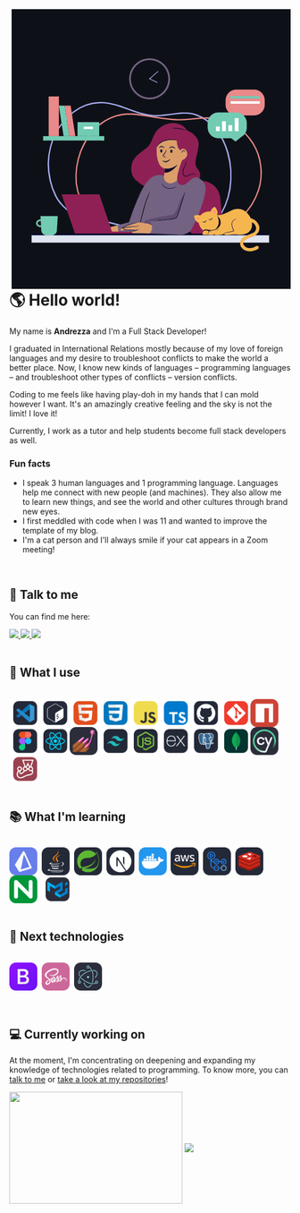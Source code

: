 <picture>
  <source media="(prefers-color-scheme: dark)" srcset="./assets/gif/profile_dark.gif">
  <source media="(prefers-color-scheme: light)" srcset="./assets/gif/profile_light.gif">
  <img src="./assets/gif/profile_dark.gif" alt="Smiling black girl with pink hair and a lylac blouse using a pink laptop. There is an orange cat sleeping to her left and a steaming green mug to her right. Above her there is a shelf with books and a box, a clock and a speech baloon." align="right" />
</picture>

<h1> 🌎 Hello world!</h1>

My name is **Andrezza** and I'm a Full Stack Developer!

I graduated in International Relations mostly because of my love of foreign languages and my desire to troubleshoot conflicts to make the world a better place. Now, I know new kinds of languages – programming languages – and troubleshoot other types of conflicts – version conflicts.

Coding to me feels like having play-doh in my hands that I can mold however I want. It's an amazingly creative feeling and the sky is not the limit! I love it!

Currently, I work as a tutor and help students become full stack developers as well.
<br />

<h3>Fun facts</h3>
<ul>
  <li>I speak 3 human languages and 1 programming language. Languages help me connect with new people (and machines). They also allow me to learn new things, and see the world and other cultures through brand new eyes.</li>
  <li>I first meddled with code when I was 11 and wanted to improve the template of my blog.</li>
  <li>I'm a cat person and I'll always smile if your cat appears in a Zoom meeting!</li>
</ul>
<br />

<h2 id="talk"> 💬 Talk to me</h2>
<div style="display: inline_block">
  <p>You can find me here:</p>
  <a href="https://www.linkedin.com/in/souza-andrezza/">
    <img src="https://img.shields.io/badge/LinkedIn-0077B5?style=for-the-badge&logo=linkedin&logoColor=white" />
  </a>
  <a href="mailto:andrezzasouza@id.uff.br">
    <img src="https://img.shields.io/badge/Gmail-D14836?style=for-the-badge&logo=gmail&logoColor=white" />
  </a>
  <a href="https://stackoverflow.com/users/17289778/andrezza-souza">
    <img src="https://img.shields.io/badge/Stack_Overflow-FE7A16?style=for-the-badge&logo=stack-overflow&logoColor=white" />
  </a>
  <br />
  <br />
</div>

<h2>🧠 What I use</h2>
<br />
<div>
  <img align="center" title="VS Code" alt="VS Code" height="50" src="./assets/svg/vs-code.svg" />
  <img align="center" title="Bash" alt="Bash" height="50" src="./assets/svg/bash.svg" />
  <img align="center" title="HTML" alt="HTML" height="50" src="./assets/svg/html.svg" />
  <img align="center" title="CSS" alt="CSS" height="50" src="./assets/svg/css.svg" />
  <img align="center" title="Javascript" alt="Javascript" height="50" src="./assets/svg/javascript.svg" />
  <img align="center" title="Typescript" alt="Typescript" height="50" src="./assets/svg/typescript.svg" />
  <img align="center" title="GitHub" alt="GitHub" height="50" src="./assets/svg/github.svg" />
  <img align="center" title="Git" alt="Git" height="50" src="./assets/svg/git.svg" />
  <img align="center" title="npm" alt="npm" height="50" src="./assets/svg/npm.svg" />
  <img align="center" title="Figma" alt="Figma" height="50" src="./assets/svg/figma.svg" />
  <img align="center" title="React" alt="React" height="50" src="./assets/svg/react.svg" />
  <img align="center" title="Styled Components" alt="Styled Components" height="50" src="./assets/svg/styled-components.svg" />
  <img align="center" title="TailwindCSS" alt="TailwindCSS" height="50" src="./assets/svg/tailwind-css.svg" />
  <img align="center" title="Node.js" alt="Node.js" height="50" src="./assets/svg/node.svg" />
  <img align="center" title="Express.js" alt="Express.js" height="50" src="./assets/svg/express.svg" />
  <img align="center" title="PostgreSQL" alt="PostgreSQL" height="50" src="./assets/svg/postgresql.svg" />
   <img align="center" title="MongoDB" alt="MongoDB" height="50" src="./assets/svg/mongo.svg" />
  <img align="center" title="Cypress" alt="Cypress" height="50" src="./assets/svg/cypress.svg" />
  <img align="center" title="Jest" alt="Jest" height="50" src="./assets/svg/jest.svg" />

  <br />
  <br />
</div>

<h2>📚 What I'm learning</h2>
<br />
<div>
  <img align="center" title="Prisma" alt="Prisma" height="50" src="https://raw.githubusercontent.com/tandpfun/skill-icons/59059d9d1a2c092696dc66e00931cc1181a4ce1f/icons/Prisma.svg" />&nbsp;
  <img align="center" title="Java" alt="Java" height="50" src="https://raw.githubusercontent.com/tandpfun/skill-icons/59059d9d1a2c092696dc66e00931cc1181a4ce1f/icons/Java-Dark.svg" />&nbsp;
  <img align="center" title="Spring" alt="Spring" height="50" src="https://raw.githubusercontent.com/tandpfun/skill-icons/59059d9d1a2c092696dc66e00931cc1181a4ce1f/icons/Spring-Dark.svg" />&nbsp;
  <img align="center" title="Next.js" alt="Next.js" height="50" src="https://raw.githubusercontent.com/tandpfun/skill-icons/59059d9d1a2c092696dc66e00931cc1181a4ce1f/icons/NextJS-Dark.svg" />&nbsp;
  <img align="center" title="Docker" alt="Docker" height="50" src="https://raw.githubusercontent.com/tandpfun/skill-icons/59059d9d1a2c092696dc66e00931cc1181a4ce1f/icons/Docker.svg" />&nbsp;
  <img align="center" title="AWS" alt="AWS" height="50" src="https://raw.githubusercontent.com/tandpfun/skill-icons/59059d9d1a2c092696dc66e00931cc1181a4ce1f/icons/AWS-Dark.svg" />&nbsp;
  <img align="center" title="Github Actions" alt="Github Actions" height="50" src="https://raw.githubusercontent.com/tandpfun/skill-icons/59059d9d1a2c092696dc66e00931cc1181a4ce1f/icons/GithubActions-Dark.svg" />&nbsp;
  <img align="center" title="Redis" alt="Redis" height="50" src="https://raw.githubusercontent.com/tandpfun/skill-icons/59059d9d1a2c092696dc66e00931cc1181a4ce1f/icons/Redis-Dark.svg" />&nbsp;
  <img align="center" title="NGINX" alt="NGINX" height="50" src="https://raw.githubusercontent.com/tandpfun/skill-icons/59059d9d1a2c092696dc66e00931cc1181a4ce1f/icons/Nginx.svg" />&nbsp;
  <img align="center" title="Material UI" alt="Material UI" height="50" src="./assets/svg/mui.svg" />&nbsp;
  
  
  <br />
  <br />
</div>

<h2>👀 Next technologies</h2>
<br />
<div>
  <img align="center" title="Bootstrap" alt="Bootstrap" height="50" src="https://raw.githubusercontent.com/tandpfun/skill-icons/59059d9d1a2c092696dc66e00931cc1181a4ce1f/icons/Bootstrap.svg" />&nbsp;
  <img align="center" title="Sass" alt="Sass" height="50" src="https://raw.githubusercontent.com/tandpfun/skill-icons/59059d9d1a2c092696dc66e00931cc1181a4ce1f/icons/Sass.svg" />&nbsp;
  <img align="center" title="Electron" alt="Electron" height="50" src="https://raw.githubusercontent.com/tandpfun/skill-icons/59059d9d1a2c092696dc66e00931cc1181a4ce1f/icons/Electron.svg" />&nbsp;

  <br />
  <br />
</div>
<br />

<h2>💻 Currently working on</h2>

At the moment, I'm concentrating on deepening and expanding my knowledge of technologies related to programming. To know more, you can <a href="#talk">talk to me</a> or <a href="https://github.com/andrezzasouza?tab=repositories">take a look at my repositories</a>!

<div>
  <a href="https://github.com/andrezzasouza#user-activity-overview" style="text-decoration: none !important; color: transparent; ">
    <img width="310" height="200" src="https://github-readme-stats.vercel.app/api?username=andrezzasouza&theme=panda&show_icons=true&hide_rank=true&include_all_commits=true&count_private=true&custom_title=Github%20Stats" align="center" />
  </a>
  <a href="https://wakatime.com/@andrezzasouza" style="text-decoration: none !important;">
    <img height="200" src="https://github-readme-stats.vercel.app/api/wakatime?username=andrezzasouza&theme=panda&langs_count=5" align="center" />
  </a>
</div>
